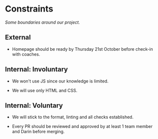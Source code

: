 # Constraints

_Some boundaries around our project._

## External

<!--  constraints coming from the outside that your team has no control over. these may include:  - project deadlines  - UI design or color schemes  - technologies (sometimes a client will tell you what to use)-->

- Homepage should be ready by Thursday 21st October before check-in with
  coaches.

## Internal: Involuntary

<!--  constraints that come from within your team, and you have no control over. they may include:  - each of your individual skill levels  - amount of time available to work on the project-->

- We won't use JS since our knowledge is limited.

- We will use only HTML and CSS.

## Internal: Voluntary

<!--  constraints that your team decided on to help scope the project. they may include:  - coding style & conventions  - agree on a code review checklist for the project repository  - the number of hours you want to spend working  - only using the colors black and white-->

- We will stick to the format, linting and all checks established.

- Every PR should be reviewed and approved by at least 1 team member and Darin
  before merging.
